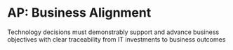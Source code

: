# AP: Business Alignment



Technology decisions must demonstrably support and advance business objectives with clear traceability from IT investments to business outcomes

